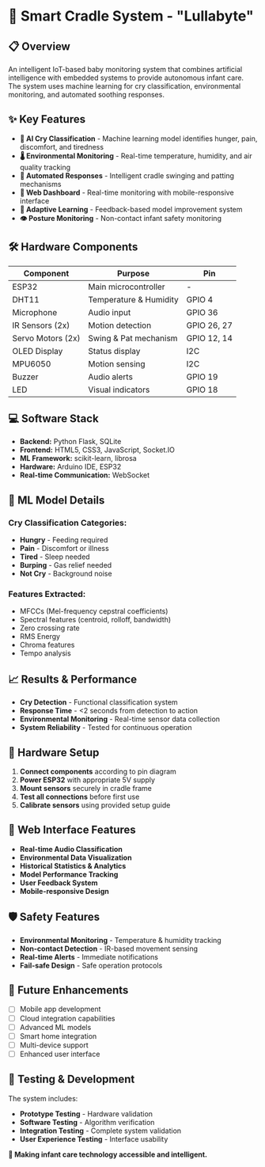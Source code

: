 # 🍼 Smart Cradle System - "Lullabyte"
## 📋 Overview

An intelligent IoT-based baby monitoring system that combines artificial intelligence with embedded systems to provide autonomous infant care. The system uses machine learning for cry classification, environmental monitoring, and automated soothing responses.

## ✨ Key Features

- **🎵 AI Cry Classification** - Machine learning model identifies hunger, pain, discomfort, and tiredness
- **🌡️ Environmental Monitoring** - Real-time temperature, humidity, and air quality tracking
- **🤖 Automated Responses** - Intelligent cradle swinging and patting mechanisms
- **📱 Web Dashboard** - Real-time monitoring with mobile-responsive interface
- **🔄 Adaptive Learning** - Feedback-based model improvement system
- **👁️ Posture Monitoring** - Non-contact infant safety monitoring


## 🛠️ Hardware Components

| Component | Purpose | Pin |
|-----------|---------|-----|
| ESP32 | Main microcontroller | - |
| DHT11 | Temperature & Humidity | GPIO 4 |
| Microphone | Audio input | GPIO 36 |
| IR Sensors (2x) | Motion detection | GPIO 26, 27 |
| Servo Motors (2x) | Swing & Pat mechanism | GPIO 12, 14 |
| OLED Display | Status display | I2C |
| MPU6050 | Motion sensing | I2C |
| Buzzer | Audio alerts | GPIO 19 |
| LED | Visual indicators | GPIO 18 |

## 💻 Software Stack

- **Backend:** Python Flask, SQLite
- **Frontend:** HTML5, CSS3, JavaScript, Socket.IO
- **ML Framework:** scikit-learn, librosa
- **Hardware:** Arduino IDE, ESP32
- **Real-time Communication:** WebSocket


## 🧠 ML Model Details

### Cry Classification Categories:
- **Hungry** - Feeding required
- **Pain** - Discomfort or illness
- **Tired** - Sleep needed
- **Burping** - Gas relief needed
- **Not Cry** - Background noise

### Features Extracted:
- MFCCs (Mel-frequency cepstral coefficients)
- Spectral features (centroid, rolloff, bandwidth)
- Zero crossing rate
- RMS Energy
- Chroma features
- Tempo analysis

## 📈 Results & Performance

- **Cry Detection** - Functional classification system
- **Response Time** - <2 seconds from detection to action
- **Environmental Monitoring** - Real-time sensor data collection
- **System Reliability** - Tested for continuous operation

## 🔧 Hardware Setup

1. **Connect components** according to pin diagram
2. **Power ESP32** with appropriate 5V supply
3. **Mount sensors** securely in cradle frame
4. **Test all connections** before first use
5. **Calibrate sensors** using provided setup guide

## 📱 Web Interface Features

- **Real-time Audio Classification**
- **Environmental Data Visualization**
- **Historical Statistics & Analytics**
- **Model Performance Tracking**
- **User Feedback System**
- **Mobile-responsive Design**

## 🛡️ Safety Features

- **Environmental Monitoring** - Temperature & humidity tracking
- **Non-contact Detection** - IR-based movement sensing
- **Real-time Alerts** - Immediate notifications
- **Fail-safe Design** - Safe operation protocols

## 🔮 Future Enhancements

- [ ] Mobile app development
- [ ] Cloud integration capabilities
- [ ] Advanced ML models
- [ ] Smart home integration
- [ ] Multi-device support
- [ ] Enhanced user interface

## 🧪 Testing & Development

The system includes:
- **Prototype Testing** - Hardware validation
- **Software Testing** - Algorithm verification
- **Integration Testing** - Complete system validation
- **User Experience Testing** - Interface usability

**🍼 Making infant care technology accessible and intelligent.**


